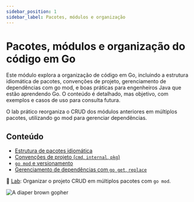```yaml
---
sidebar_position: 1
sidebar_label: Pacotes, módulos e organização
---
```


# Pacotes, módulos e organização do código em Go

<div className="row">
<div className="col">

Este módulo explora a organização de código em Go, incluindo a estrutura idiomática de pacotes, convenções de projeto, gerenciamento de dependências com go mod, e boas práticas para engenheiros Java que estão aprendendo Go. O conteúdo é detalhado, mas objetivo, com exemplos e casos de uso para consulta futura.

O lab prático reorganiza o CRUD dos módulos anteriores em múltiplos pacotes, utilizando go mod para gerenciar dependências.

## Conteúdo

- [Estrutura de pacotes idiomática](./1-estrutura-pacotes.md)
- [Convenções de projeto (`cmd`, `internal`, `pkg`)](./2-convencoes-projeto.md)
- [`go mod` e versionamento](./3-modulos-versoes.md)
- [Gerenciamento de dependências com `go get`, `replace`](./4-gestao-dependencias.md)

📌 [Lab](./5-laboratorio.md): Organizar o projeto CRUD em múltiplos pacotes com `go mod`.

</div>
<div className="col col--4 text--center">
<img 
    src={require('@site/static/img/gophers/gopher-dependencies.png').default} 
    style={{ transform:'scale(0.65)', marginTop:'-65px' }}
    alt="A diaper brown gopher" />
</div>
</div>
